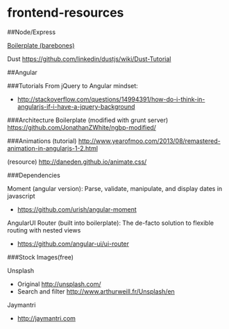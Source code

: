 frontend-resources
==================

##Node/Express

[Boilerplate (barebones)](https://github.com/JonathanZWhite/node-boilerplate)

Dust https://github.com/linkedin/dustjs/wiki/Dust-Tutorial

##Angular

###Tutorials
From jQuery to Angular mindset: 
- http://stackoverflow.com/questions/14994391/how-do-i-think-in-angularjs-if-i-have-a-jquery-background

###Architecture
Boilerplate (modified with grunt server) https://github.com/JonathanZWhite/ngbp-modified/

###Animations
(tutorial) http://www.yearofmoo.com/2013/08/remastered-animation-in-angularjs-1-2.html

(resource) http://daneden.github.io/animate.css/

###Dependencies

Moment (angular version): Parse, validate, manipulate, and display dates in javascript
- https://github.com/urish/angular-moment

AngularUI Router (built into boilerplate): The de-facto solution to flexible routing with nested views
- https://github.com/angular-ui/ui-router

###Stock Images(free)

Unsplash 
- Original http://unsplash.com/
- Search and filter http://www.arthurweill.fr/Unsplash/en

Jaymantri
- http://jaymantri.com
